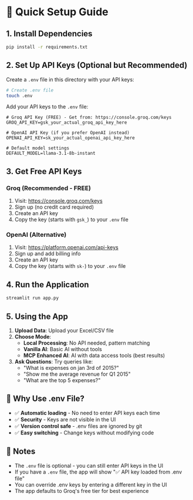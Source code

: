 # 🚀 Quick Setup Guide

## 1. Install Dependencies

```bash
pip install -r requirements.txt
```

## 2. Set Up API Keys (Optional but Recommended)

Create a `.env` file in this directory with your API keys:

```bash
# Create .env file
touch .env
```

Add your API keys to the `.env` file:

```env
# Groq API Key (FREE) - Get from: https://console.groq.com/keys
GROQ_API_KEY=gsk_your_actual_groq_api_key_here

# OpenAI API Key (if you prefer OpenAI instead)
OPENAI_API_KEY=sk_your_actual_openai_api_key_here

# Default model settings
DEFAULT_MODEL=llama-3.1-8b-instant
```

## 3. Get Free API Keys

### Groq (Recommended - FREE)
1. Visit: https://console.groq.com/keys
2. Sign up (no credit card required)
3. Create an API key
4. Copy the key (starts with `gsk_`) to your `.env` file

### OpenAI (Alternative)
1. Visit: https://platform.openai.com/api-keys
2. Sign up and add billing info
3. Create an API key
4. Copy the key (starts with `sk-`) to your `.env` file

## 4. Run the Application

```bash
streamlit run app.py
```

## 5. Using the App

1. **Upload Data**: Upload your Excel/CSV file
2. **Choose Mode**: 
   - **Local Processing**: No API needed, pattern matching
   - **Vanilla AI**: Basic AI without tools
   - **MCP Enhanced AI**: AI with data access tools (best results)
3. **Ask Questions**: Try queries like:
   - "What is expenses on jan 3rd of 2015?"
   - "Show me the average revenue for Q1 2015"
   - "What are the top 5 expenses?"

## 🎯 Why Use .env File?

- ✅ **Automatic loading** - No need to enter API keys each time
- ✅ **Security** - Keys are not visible in the UI
- ✅ **Version control safe** - .env files are ignored by git
- ✅ **Easy switching** - Change keys without modifying code

## 📝 Notes

- The `.env` file is optional - you can still enter API keys in the UI
- If you have a `.env` file, the app will show "✅ API key loaded from .env file"
- You can override .env keys by entering a different key in the UI
- The app defaults to Groq's free tier for best experience 